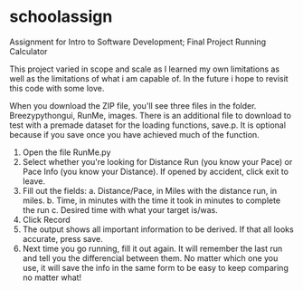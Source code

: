 # schoolassign
Assignment for Intro to Software Development; Final Project
Running Calculator

This project varied in scope and scale as I learned my own limitations as well as the limitations of what i am capable of.
In the future i hope to revisit this code with some love.

When you download the ZIP file, you'll see three files in the folder. Breezypythongui, RunMe, images.
There is an additional file to download to test with a premade dataset for the loading functions, save.p.
It is optional because if you save once you have achieved much of the function.

1. Open the file RunMe.py
2. Select whether you're looking for Distance Run (you know your Pace) or Pace Info (you know your Distance). If opened by accident, click exit to leave.
3. Fill out the fields:
  a. Distance/Pace, in Miles with the distance run, in miles.
  b. Time, in minutes with the time it took in minutes to complete the run
  c. Desired time with what your target is/was.
3. Click Record
4. The output shows all important information to be derived. If that all looks accurate, press save.
5. Next time you go running, fill it out again. It will remember the last run and tell you the differencial between them.
No matter which one you use, it will save the info in the same form to be easy to keep comparing no matter what!
